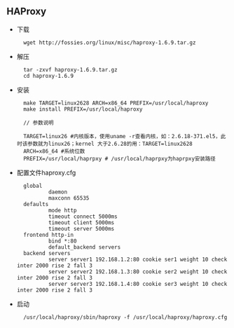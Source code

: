 ## HAProxy
- 下载

		wget http://fossies.org/linux/misc/haproxy-1.6.9.tar.gz
- 解压

		tar -zxvf haproxy-1.6.9.tar.gz
		cd haproxy-1.6.9
- 安装

		make TARGET=linux2628 ARCH=x86_64 PREFIX=/usr/local/haproxy
		make install PREFIX=/usr/local/haproxy

		// 参数说明

		TARGET=linux26 #内核版本，使用uname -r查看内核，如：2.6.18-371.el5，此时该参数就为linux26；kernel 大于2.6.28的用：TARGET=linux2628
		ARCH=x86_64 #系统位数
		PREFIX=/usr/local/haprpxy # /usr/local/haprpxy为haprpxy安装路径

- 配置文件haproxy.cfg

		global
				daemon
				maxconn 65535
		defaults
				mode http
				timeout connect 5000ms
				timeout client 5000ms
				timeout server 5000ms
		frontend http-in
				bind *:80
				default_backend servers
		backend servers
				server server1 192.168.1.2:80 cookie ser1 weight 10 check inter 2000 rise 2 fall 3
				server server2 192.168.1.3:80 cookie ser2 weight 10 check inter 2000 rise 2 fall 3
				server server3 192.168.1.4:80 cookie ser3 weight 10 check inter 2000 rise 2 fall 3
- 启动

		/usr/local/haproxy/sbin/haproxy -f /usr/local/haproxy/haproxy.cfg 